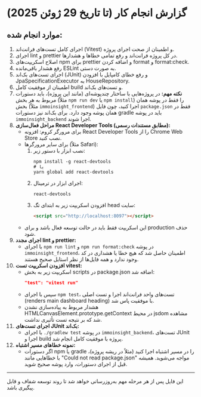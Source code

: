 # گزارش انجام کار (تا تاریخ 29 ژوئن 2025)

## موارد انجام شده:

1. اجرای کامل تست‌های فرانت‌اند (Vitest) و اطمینان از صحت اجرای پروژه.
2. اجرای lint و prettier در کل پروژه فرانت‌اند و رفع تمامی خطاها و هشدارها.
3. اصلاح اسکریپت‌های npm برای prettier و اضافه کردن format و format:check.
4. رفع هشدار باقی‌مانده ESLint به صورت دستی.
5. اجرای تست‌های بک‌اند (JUnit) و رفع خطای کامپایل با افزودن JpaSpecificationExecutor به HouseRepository.
6. اطمینان از موفقیت کامل build و تست‌های بک‌اند.
7. **نکته مهم:** در پروژه‌هایی با ساختار چندپوشه‌ای (مانند این پروژه)، باید دستورات مربوط به هر بخش (مثلاً `npm run dev` یا `npm install`) را فقط در پوشه همان بخش (مثلاً `immoinsight_frontend`) اجرا کنید، چون فایل `package.json` فقط در همان پوشه وجود دارد. برای بک‌اند نیز دستورات gradle باید در پوشه `immoinsight_backend` اجرا شوند.
8. **مراحل فعال‌سازی React Developer Tools (مطابق مستندات رسمی):**
   - برای مرورگر کروم: افزونه React Developer Tools را از Chrome Web Store نصب کنید.
   - برای سایر مرورگرها (مثلاً Safari):
     1. نصب ابزار با دستور زیر:
        ```
        npm install -g react-devtools
        # یا
        yarn global add react-devtools
        ```
     2. اجرای ابزار در ترمینال:
        ```
        react-devtools
        ```
     3. افزودن اسکریپت زیر به ابتدای تگ head سایت:
        ```html
        <script src="http://localhost:8097"></script>
        ```
   - این اسکریپت فقط باید در حالت توسعه فعال باشد و برای production حذف شود.
9. **اجرای مجدد lint و prettier:**
   - با اجرای `npm run lint` و `npm run format:check` در پوشه `immoinsight_frontend`، اطمینان حاصل شد که هیچ خطا یا هشداری در کد وجود ندارد و همه فایل‌ها از نظر استایل صحیح هستند.
10. **افزودن اسکریپت تست vitest:**
    - اسکریپت زیر به بخش scripts در package.json اضافه شد:
      ```json
      "test": "vitest run"
      ```
    - سپس با اجرای `npm test`، تست‌های واحد فرانت‌اند اجرا و تست اصلی (renders main dashboard heading) با موفقیت پاس شد.
    - هشدار مربوط به پیاده‌سازی نشدن HTMLCanvasElement.prototype.getContext در محیط jsdom مشاهده شد که بر نتیجه تست تأثیری نداشت.
11. **اجرای تست‌های JUnit بک‌اند:**
    - با اجرای `./gradlew test` در پوشه `immoinsight_backend`، تست‌های JUnit اجرا و build پروژه با موفقیت کامل انجام شد.
12. **نمونه خطاهای مسیر اشتباه:**
    - اگر دستورات npm یا gradle را در مسیر اشتباه اجرا کنید (مثلاً در ریشه پروژه)، با خطاهایی مانند "Could not read package.json" مواجه می‌شوید. همیشه قبل از اجرای دستورات، وارد پوشه صحیح شوید.

---

این فایل پس از هر مرحله مهم به‌روزرسانی خواهد شد تا روند توسعه شفاف و قابل پیگیری باشد.

